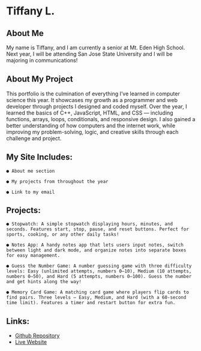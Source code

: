 # Tiffany L.
## About Me
My name is Tiffany, and I am currently a senior at Mt. Eden High School. Next year, I will be attending San Jose State University and I will be majoring in communications! <br>
## About My Project
This portfolio is the culmination of everything I’ve learned in computer science this year. It showcases my growth as a programmer and web developer through projects I designed and coded myself. Over the year, I learned the basics of C++, JavaScript, HTML, and CSS — including functions, arrays, loops, conditionals, and responsive design. I also gained a better understanding of how computers and the internet work, while improving my problem-solving, logic, and creative skills through each challenge and project. <br>
## My Site Includes:
    ● About me section 
    
    ● My projects from throughout the year 
    
    ● Link to my email
## Projects:
    ● Stopwatch: A simple stopwatch displaying hours, minutes, and seconds. Features start, stop, pause, and reset buttons. Perfect for sports, cooking, or any other daily tasks!

    ● Notes App: A handy notes app that lets users input notes, switch between light and dark mode, and organize notes into separate boxes for easy management.
    
    ● Guess the Number Game: A number guessing game with three difficulty levels: Easy (unlimited attempts, numbers 0–10), Medium (10 attempts, numbers 0–50), and Hard (5 attempts, numbers 0–100). Guess the number and get hints along the way! 
    
    ● Memory Card Game: A matching card game where players flip cards to find pairs. Three levels — Easy, Medium, and Hard (with a 60-second time limit). Features a timer and restart button for extra fun. 
## Links: 
- [Github Repository](https://github.com/tiffanylew07/final-project)
- [Live Website](https://tiffanylew07.github.io/final-project/)
